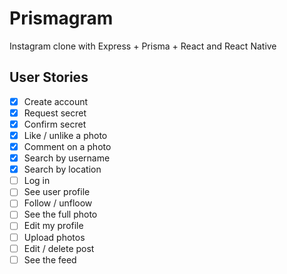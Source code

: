 # Prismagram
Instagram clone with Express + Prisma + React and React Native

## User Stories

- [x] Create account
- [x] Request secret
- [x] Confirm secret
- [x] Like / unlike a photo
- [x] Comment on a photo
- [x] Search by username
- [x] Search by location
- [ ] Log in
- [ ] See user profile
- [ ] Follow / unfloow
- [ ] See the full photo
- [ ] Edit my profile
- [ ] Upload photos
- [ ] Edit / delete post
- [ ] See the feed